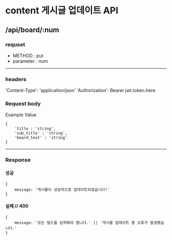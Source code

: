 # content 게시글 업데이트 API

## /api/board/:num

### requset

- METHOD : put
- parameter : num

---

### headers

'Content-Type': 'application/json'
'Authorization': Bearer jwt.token.here

### Request body

Example Value

```
{
    'title : 'string',
    'sub_title' : 'string',
    'board_text' : 'string'
}
```

---

### Response

#### 성공

```
{
    message: '게시물이 성공적으로 업데이트되었습니다!'
}
```

#### 실패 // 400

```
{
    message: '모든 필드를 입력해야 합니다.' || '게시물 업데이트 중 오류가 발생했습니다.'
}
```
